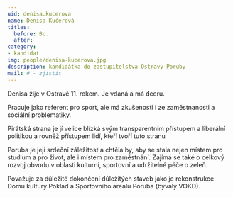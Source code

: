 ```yaml
---
uid: denisa.kucerova
name: Denisa Kučerová
titles:
  before: Bc. 
  after:
category:
- kandidat 
img: people/denisa-kucerova.jpg
description: kandidátka do zastupitelstva Ostravy-Poruby
mail: # - zjistit
---
```


Denisa žije v Ostravě 11. rokem. Je vdaná a má dceru.

Pracuje jako referent pro sport, ale má zkušenosti i ze zaměstnanosti a sociální problematiky.

Pirátská strana je jí velice blízká svým transparentním přístupem a liberální politikou a rovněž přístupem lidí, kteří tvoří tuto stranu

Poruba je její srdeční záležitost a chtěla by, aby se stala nejen místem pro studium a pro život, ale i místem pro zaměstnání. Zajímá se také o celkový rozvoj obvodu v oblasti kulturní, sportovní a udržitelné péče o zeleň.

Považuje za důležité dokončení důležitých staveb jako je rekonstrukce Domu kultury Poklad a Sportovního areálu Poruba (bývalý VOKD).
